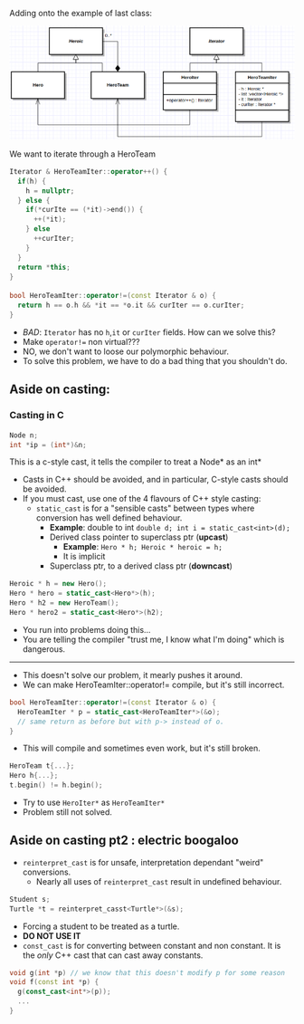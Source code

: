 Adding onto the example of last class:

![diagram1](Selection_272.png)

We want to iterate through a HeroTeam
```cpp
Iterator & HeroTeamIter::operator++() {
  if(h) {
    h = nullptr;
  } else {
    if(*curIte == (*it)->end()) {
      ++(*it);
    } else 
      ++curIter;
    }
  }
  return *this;
}

bool HeroTeamIter::operator!=(const Iterator & o) {
  return h == o.h && *it == *o.it && curIter == o.curIter;
}
```
- *BAD*: `Iterator` has no `h`,`it` or `curIter` fields. How can we solve this?
- Make `operator!=` non virtual???
- NO, we don't want to loose our polymorphic behaviour.
- To solve this problem, we have to do a bad thing that you shouldn't do.
## Aside on casting:
### Casting in C
```c
Node n;
int *ip = (int*)&n;
```
This is a c-style cast, it tells the compiler to treat a Node* as an int*

- Casts in C++ should be avoided, and in particular, C-style casts should be avoided. 
- If you must cast, use one of the 4 flavours of C++ style casting:
  - `static_cast` is for a "sensible casts" between types where conversion has well defined behaviour.
    - **Example**: double to int `double d; int i = static_cast<int>(d);`
    - Derived class pointer to superclass ptr (**upcast**)
      - **Example**: `Hero * h; Heroic * heroic = h;`
      - It is implicit
    - Superclass ptr, to a derived class ptr (**downcast**)
```cpp
Heroic * h = new Hero();
Hero * hero = static_cast<Hero*>(h);
Hero * h2 = new HeroTeam();
Hero * hero2 = static_cast<Hero*>(h2);
```
- You run into problems doing this...
- You are telling the compiler "trust me, I know what I'm doing" which is dangerous.
---
- This doesn't solve our problem, it mearly pushes it around.
- We can make HeroTeamIter::operator!= compile, but it's still incorrect.
```cpp
bool HeroTeamIter::operator!=(const Iterator & o) {
  HeroTeamIter * p = static_cast<HeroTeamIter*>(&o);
  // same return as before but with p-> instead of o.
}
```
- This will compile and sometimes even work, but it's still broken.
```cpp
HeroTeam t{...};
Hero h{...};
t.begin() != h.begin();
```
- Try to use `HeroIter*` as `HeroTeamIter*`
- Problem still not solved.
## Aside on casting pt2 : electric boogaloo
- `reinterpret_cast` is for unsafe, interpretation dependant "weird" conversions.
  - Nearly all uses of `reinterpret_cast` result in undefined behaviour.
```cpp
Student s;
Turtle *t = reinterpret_casst<Turtle*>(&s);
```
  - Forcing a student to be treated as a turtle.
  - **DO NOT USE IT**
- `const_cast` is for converting between constant and non constant. It is the *only* C++ cast that can cast away constants.
```cpp
void g(int *p) // we know that this doesn't modify p for some reason
void f(const int *p) {
  g(const_cast<int*>(p));
  ...
}
```

